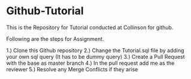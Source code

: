 # Github-Tutorial

This is the  Repository for Tutorial conducted at Collinson for github.

Following are the steps for Assignment.

1.) Clone this Github repository 
2.) Change the Tutorial.sql file by adding your own sql query (It has to be dummy query)
3.) Create a Pull Request with the base as master branch
4.) In the pull request add me as the reviewer
5.) Resolve any Merge Conflicts if they arise
